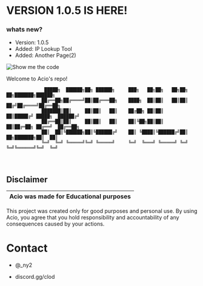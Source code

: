 #            VERSION 1.0.5 IS HERE!
### whats new?
- Version: 1.0.5
- Added: IP Lookup Tool
- Added: Another Page(2)

![Show me the code](https://i.imgur.com/pbkXJZh.jpg)



Welcome to Acio's repo!


                  █████╗  ██████╗██╗ ██████╗     ███╗   ██╗██╗   ██╗██╗  ██╗███████╗██████╗ 
                 ██╔══██╗██╔════╝██║██╔═══██╗    ████╗  ██║██║   ██║██║ ██╔╝██╔════╝██╔══██╗
                 ███████║██║     ██║██║   ██║    ██╔██╗ ██║██║   ██║█████╔╝ █████╗  ██████╔╝
                 ██╔══██║██║     ██║██║   ██║    ██║╚██╗██║██║   ██║██╔═██╗ ██╔══╝  ██╔══██╗
                 ██║  ██║╚██████╗██║╚██████╔╝    ██║ ╚████║╚██████╔╝██║  ██╗███████╗██║  ██║
                 ╚═╝  ╚═╝ ╚═════╝╚═╝ ╚═════╝     ╚═╝  ╚═══╝ ╚═════╝ ╚═╝  ╚═╝╚══════╝╚═╝  ╚═╝


ㅤ
## Disclaimer

|Acio was made for Educational purposes|
|-------------------------------------------------|
This project was created only for good purposes and personal use.
By using Acio, you agree that you hold responsibility and accountability of any consequences caused by your actions.


# Contact

* @_ny2

* discord.gg/clod
